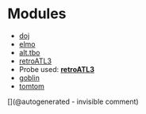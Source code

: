 
# Modules

* [doj](/doj/)
* [elmo](/elmo/)
* [alt.tbo](/retired/alt.tbo/)
* [retroATL3](/retroATL3/)
* Probe used: __[retroATL3](/include/probes/auto/retroATL3.md)__
* [goblin](/goblin/)
* [tomtom](/retired/tomtom/)


[](@autogenerated - invisible comment)